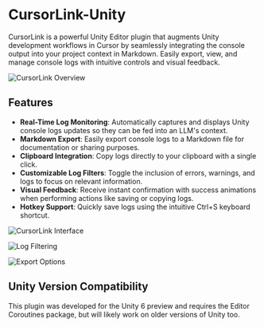 # CursorLink-Unity

CursorLink is a powerful Unity Editor plugin that augments Unity development workflows in Cursor by seamlessly integrating the console output into your project context in Markdown. Easily export, view, and manage console logs with intuitive controls and visual feedback.

![CursorLink Overview](https://github.com/user-attachments/assets/c70d36c7-1639-411a-bcab-974cd24d6468)

## Features

- **Real-Time Log Monitoring**: Automatically captures and displays Unity console logs updates so they can be fed into an LLM's context.
- **Markdown Export**: Easily export console logs to a Markdown file for documentation or sharing purposes.
- **Clipboard Integration**: Copy logs directly to your clipboard with a single click.
- **Customizable Log Filters**: Toggle the inclusion of errors, warnings, and logs to focus on relevant information.
- **Visual Feedback**: Receive instant confirmation with success animations when performing actions like saving or copying logs.
- **Hotkey Support**: Quickly save logs using the intuitive Ctrl+S keyboard shortcut.

![CursorLink Interface](https://github.com/user-attachments/assets/5422ac61-2256-48cb-b903-9ceca844577f)

![Log Filtering](https://github.com/user-attachments/assets/295cf617-cf85-4006-b523-01e135e8ce63)

![Export Options](https://github.com/user-attachments/assets/48d9b8ce-b5a2-4d32-b952-f5f869057bc9)

## Unity Version Compatibility

This plugin was developed for the Unity 6 preview and requires the Editor Coroutines package, but will likely work on older versions of Unity too.

